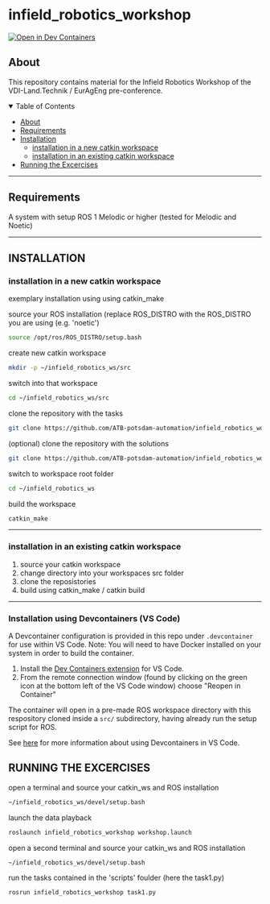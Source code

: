 # infield_robotics_workshop
[![Open in Dev Containers](https://img.shields.io/static/v1?label=Dev%20Containers&message=Open&color=blue&logo=visualstudiocode)](https://vscode.dev/redirect?url=vscode://ms-vscode-remote.remote-containers/cloneInVolume?url=https://github.com/ATB-potsdam-automation/infield_robotics_workshop)

## About
This repository contains material for the Infield Robotics Workshop of the VDI-Land.Technik / EurAgEng pre-conference.

<details open="open">
<summary>Table of Contents</summary>

- [About](#about)
- [Requirements](#requirements)
- [Installation](#installation)
    - [installation in a new catkin workspace](#installation-in-a-new-catkin-workspace)
    - [installation in an existing catkin workspace](#installation-in-an-existing-catkin-workspace)
- [Running the Excercises](#running-the-excercises)
</details>

-------------------------------------------------------------------------------------
## Requirements

A system with setup ROS 1 Melodic or higher (tested for Melodic and Noetic)

-------------------------------------------------------------------------------------

## INSTALLATION

### installation in a new catkin workspace 

exemplary installation using using catkin_make

source your ROS installation (replace ROS_DISTRO with the ROS_DISTRO you are using (e.g. 'noetic')
```sh
source /opt/ros/ROS_DISTRO/setup.bash
```

create new catkin workspace
```sh
mkdir -p ~/infield_robotics_ws/src
```

switch into that workspace
```sh
cd ~/infield_robotics_ws/src
```

clone the repository with the tasks
```sh
git clone https://github.com/ATB-potsdam-automation/infield_robotics_workshop.git
```

(optional) clone the repository with the solutions
```sh
git clone https://github.com/ATB-potsdam-automation/infield_robotics_workshop_solutions.git
```

switch to workspace root folder
```sh
cd ~/infield_robotics_ws
```

build the workspace
```sh
catkin_make
```

--------------------

### installation in an existing catkin workspace

1. source your catkin workspace
2. change directory into your workspaces src folder
3. clone the reposistories
4. build using catkin_make / catkin build

-------------------------------------------------------------------------------------

### Installation using Devcontainers (VS Code)
A Devcontainer configuration is provided in this repo under `.devcontainer` for use within VS Code. 
Note: You will need to have Docker installed on your system in order to build the container.

1. Install the [Dev Containers extension](https://marketplace.visualstudio.com/items?itemName=ms-vscode-remote.remote-containers) for VS Code.
2. From the remote connection window (found by clicking on the green icon at the bottom left of the VS Code window) choose "Reopen in Container"

The container will open in a pre-made ROS workspace directory with this respository cloned inside a `src/` subdirectory, having already run the setup script for ROS.

See [here](https://code.visualstudio.com/docs/devcontainers/containers) for more information about using Devcontainers in VS Code.

## RUNNING THE EXCERCISES

open a terminal and source your catkin_ws and ROS installation
```sh
~/infield_robotics_ws/devel/setup.bash
```

launch the data playback
```sh
roslaunch infield_robotics_workshop workshop.launch
```

open a second terminal and source your catkin_ws and ROS installation 
```sh
~/infield_robotics_ws/devel/setup.bash
```

run the tasks contained in the 'scripts' foulder (here the task1.py)
```sh
rosrun infield_robotics_workshop task1.py
```

